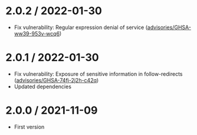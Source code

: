 2.0.2 / 2022-01-30
==================

* Fix vulnerability: Regular expression denial of service
  ([advisories/GHSA-ww39-953v-wcq6](https://github.com/advisories/GHSA-ww39-953v-wcq6))

2.0.1 / 2022-01-30
==================

* Fix vulnerability: Exposure of sensitive information in follow-redirects
  ([advisories/GHSA-74fj-2j2h-c42q](https://github.com/advisories/GHSA-74fj-2j2h-c42q))
* Updated dependencies

2.0.0 / 2021-11-09
==================

* First version
